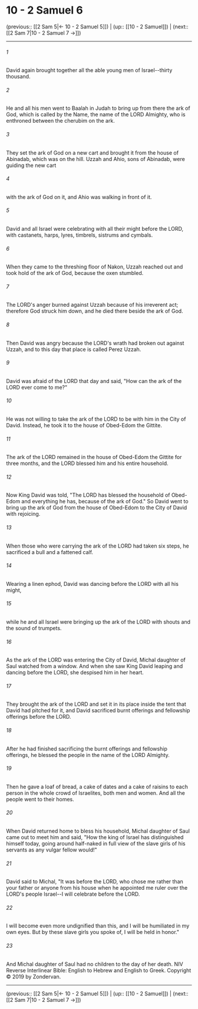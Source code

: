 # 10 - 2 Samuel 6

(previous:: [[2 Sam 5|← 10 - 2 Samuel 5]]) | (up:: [[10 - 2 Samuel]]) | (next:: [[2 Sam 7|10 - 2 Samuel 7 →]])

***


###### 1 
David again brought together all the able young men of Israel--thirty thousand. 

###### 2 
He and all his men went to Baalah in Judah to bring up from there the ark of God, which is called by the Name, the name of the LORD Almighty, who is enthroned between the cherubim on the ark. 

###### 3 
They set the ark of God on a new cart and brought it from the house of Abinadab, which was on the hill. Uzzah and Ahio, sons of Abinadab, were guiding the new cart 

###### 4 
with the ark of God on it, and Ahio was walking in front of it. 

###### 5 
David and all Israel were celebrating with all their might before the LORD, with castanets, harps, lyres, timbrels, sistrums and cymbals. 

###### 6 
When they came to the threshing floor of Nakon, Uzzah reached out and took hold of the ark of God, because the oxen stumbled. 

###### 7 
The LORD's anger burned against Uzzah because of his irreverent act; therefore God struck him down, and he died there beside the ark of God. 

###### 8 
Then David was angry because the LORD's wrath had broken out against Uzzah, and to this day that place is called Perez Uzzah. 

###### 9 
David was afraid of the LORD that day and said, "How can the ark of the LORD ever come to me?" 

###### 10 
He was not willing to take the ark of the LORD to be with him in the City of David. Instead, he took it to the house of Obed-Edom the Gittite. 

###### 11 
The ark of the LORD remained in the house of Obed-Edom the Gittite for three months, and the LORD blessed him and his entire household. 

###### 12 
Now King David was told, "The LORD has blessed the household of Obed-Edom and everything he has, because of the ark of God." So David went to bring up the ark of God from the house of Obed-Edom to the City of David with rejoicing. 

###### 13 
When those who were carrying the ark of the LORD had taken six steps, he sacrificed a bull and a fattened calf. 

###### 14 
Wearing a linen ephod, David was dancing before the LORD with all his might, 

###### 15 
while he and all Israel were bringing up the ark of the LORD with shouts and the sound of trumpets. 

###### 16 
As the ark of the LORD was entering the City of David, Michal daughter of Saul watched from a window. And when she saw King David leaping and dancing before the LORD, she despised him in her heart. 

###### 17 
They brought the ark of the LORD and set it in its place inside the tent that David had pitched for it, and David sacrificed burnt offerings and fellowship offerings before the LORD. 

###### 18 
After he had finished sacrificing the burnt offerings and fellowship offerings, he blessed the people in the name of the LORD Almighty. 

###### 19 
Then he gave a loaf of bread, a cake of dates and a cake of raisins to each person in the whole crowd of Israelites, both men and women. And all the people went to their homes. 

###### 20 
When David returned home to bless his household, Michal daughter of Saul came out to meet him and said, "How the king of Israel has distinguished himself today, going around half-naked in full view of the slave girls of his servants as any vulgar fellow would!" 

###### 21 
David said to Michal, "It was before the LORD, who chose me rather than your father or anyone from his house when he appointed me ruler over the LORD's people Israel--I will celebrate before the LORD. 

###### 22 
I will become even more undignified than this, and I will be humiliated in my own eyes. But by these slave girls you spoke of, I will be held in honor." 

###### 23 
And Michal daughter of Saul had no children to the day of her death. NIV Reverse Interlinear Bible: English to Hebrew and English to Greek. Copyright © 2019 by Zondervan.

***

(previous:: [[2 Sam 5|← 10 - 2 Samuel 5]]) | (up:: [[10 - 2 Samuel]]) | (next:: [[2 Sam 7|10 - 2 Samuel 7 →]])
